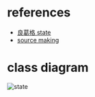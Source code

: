 # references
- [良葛格 state](http://openhome.cc/Gossip/DesignPattern/StatePattern.htm)
- [source making](https://sourcemaking.com/design_patterns/state)

# class diagram
![state](./State1.svg)
